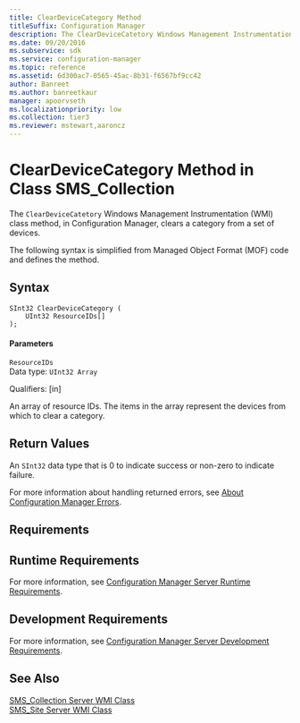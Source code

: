 ```yaml
---
title: ClearDeviceCategory Method
titleSuffix: Configuration Manager
description: The ClearDeviceCatetory Windows Management Instrumentation class method, in Configuration Manager, clears a category from a set of devices.
ms.date: 09/20/2016
ms.subservice: sdk
ms.service: configuration-manager
ms.topic: reference
ms.assetid: 6d300ac7-0565-45ac-8b31-f6567bf9cc42
author: Banreet
ms.author: banreetkaur
manager: apoorvseth
ms.localizationpriority: low
ms.collection: tier3
ms.reviewer: mstewart,aaroncz 
---
```

# ClearDeviceCategory Method in Class SMS_Collection
The `ClearDeviceCatetory` Windows Management Instrumentation (WMI) class method, in Configuration Manager, clears a category from a set of devices.  

 The following syntax is simplified from Managed Object Format (MOF) code and defines the method.  

## Syntax  

```  
SInt32 ClearDeviceCategory (  
    UInt32 ResourceIDs[]  
);  

```  

#### Parameters  
 `ResourceIDs`  
 Data type: `UInt32 Array`  

 Qualifiers: [in]  

 An array of resource IDs. The items in the array represent the devices from which to clear a category.  

## Return Values  
 An `SInt32` data type that is 0 to indicate success or non-zero to indicate failure.  

 For more information about handling returned errors, see [About Configuration Manager Errors](../../../../../develop/core/understand/about-configuration-manager-errors.md).  

## Requirements  

## Runtime Requirements  
 For more information, see [Configuration Manager Server Runtime Requirements](../../../../../develop/core/reqs/server-runtime-requirements.md).  

## Development Requirements  
 For more information, see [Configuration Manager Server Development Requirements](../../../../../develop/core/reqs/server-development-requirements.md).  

## See Also  
 [SMS_Collection Server WMI Class](../../../../../develop/reference/core/clients/collections/sms_collection-server-wmi-class.md)   
 [SMS_Site Server WMI Class](../../../../../develop/reference/core/servers/configure/sms_site-server-wmi-class.md)   
